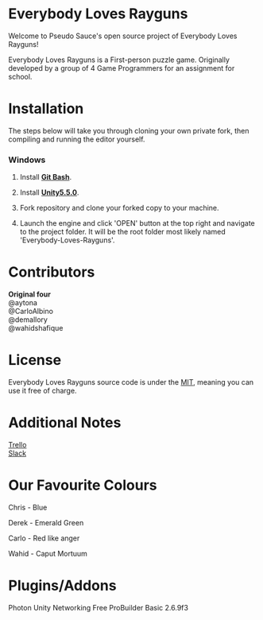 # Everybody Loves Rayguns
Welcome to Pseudo Sauce's open source project of Everybody Loves Rayguns!

Everybody Loves Rayguns is a First-person puzzle game. Originally developed by a group of 4 Game Programmers for an assignment for school.

# Installation
The steps below will take you through cloning your own private fork, then compiling and running the editor yourself.

### Windows
1. Install **[Git Bash](https://git-scm.com/downloads)**.

1. Install **[Unity5.5.0](https://unity3d.com/get-unity/download/archive)**.

1. Fork repository and clone your forked copy to your machine.

1. Launch the engine and click 'OPEN' button at the top right and navigate to the project folder. It will be the root folder most likely named 'Everybody-Loves-Rayguns'.

# Contributors
**Original four**<br/>
@aytona<br/>
@CarloAlbino<br/>
@demallory<br/>
@wahidshafique<br/>

# License
Everybody Loves Rayguns source code is under the [MIT](https://opensource.org/licenses/MIT), meaning you can use it free of charge.

# Additional Notes

[Trello](https://trello.com/b/54MH921x)<br/>
[Slack](https://pseudosauce.slack.com)

# Our Favourite Colours
Chris - Blue

Derek - Emerald Green

Carlo - Red like anger

Wahid - Caput Mortuum

# Plugins/Addons
Photon Unity Networking Free
ProBuilder Basic 2.6.9f3
